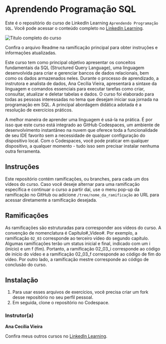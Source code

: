 # Aprendendo Programação SQL 

Este é o repositório do curso de LinkedIn Learning `Aprendendo Programação SQL`. Você pode acessar o conteúdo completo no [LinkedIn Learning][lil-course-url].

![Título completo do curso][lil-thumbnail-url] 

Confira o arquivo Readme na ramificação principal para obter instruções e informações atualizadas. 

Este curso tem como principal objetivo apresentar os conceitos fundamentais da SQL (Structured Query Language), uma linguagem desenvolvida para criar e gerenciar bancos de dados relacionais, bem como os dados armazenados neles. Durante o processo de aprendizado, a instrutora e analista de dados, Ana Cecília Vieira, apresentará a sintaxe da linguagem e comandos essenciais para executar tarefas como criar, consultar, atualizar e deletar tabelas e dados.
O curso foi elaborado para todas as pessoas interessadas no tema que desejam iniciar sua jornada na programação em SQL. A principal abordagem didática adotada é a resolução de exercícios práticos.

A melhor maneira de aprender uma linguagem é usá-la na prática. É por isso que este curso está integrado ao GitHub Codespaces, um ambiente de desenvolvimento instantâneo na nuvem que oferece toda a funcionalidade de seu IDE favorito sem a necessidade de qualquer configuração do dispositivo local. Com o Codespaces, você pode praticar em qualquer dispositivo, a qualquer momento - tudo isso sem precisar instalar nenhuma outra ferramenta.

## Instruções 
Este repositório contém ramificações, ou branches, para cada um dos vídeos do curso. Caso você deseje alternar para uma ramificação específica e continuar o curso a partir daí, use o menu pop-up da ramificação no GitHub ou adicione `/tree/nome_da_ramificação` ao URL para acessar diretamente a ramificação desejada. 

## Ramificações 
As ramificações são estruturadas para corresponder aos vídeos do curso. A convenção de nomenclatura é Capítulo#_Vídeo#. Por exemplo, a ramificação `02_03` corresponde ao terceiro vídeo do segundo capítulo. Algumas ramificações terão um status inicial e final, indicado com um i (início) e um f (fim). Portanto, a ramificação 02_03_i corresponde ao código de início do vídeo e a ramificação 02_03_f corresponde ao código de fim do vídeo. Por outro lado, a ramificação mestre corresponde ao código de conclusão do curso. 

## Instalação
1. Para usar esses arquivos de exercícios, você precisa criar um fork desse repositório no seu perfil pessoal.
2. Em seguida, clone o repositório no Codespace.

### Instrutor(a)

**Ana Cecília Vieira**

Confira meus outros cursos no [LinkedIn Learning](https://www.linkedin.com/learning/instructors/ana-cecilia-vieira).

[0]: # (Replace these placeholder URLs with actual course URLs)
[lil-course-url]: https://www.linkedin.com/learning/aprendendo-programacao-sql
[lil-thumbnail-url]: https://media.licdn.com/dms/image/D560DAQHlCnW7Mvz10A/learning-public-crop_675_1200/0/1705388580998?e=2147483647&v=beta&t=huKSqD1fzoRKsZKq12xkvZXH5nqbq43UH8AfgWoJEJk


[1]: # (End of BP-Instruction ###############################################################################################)

